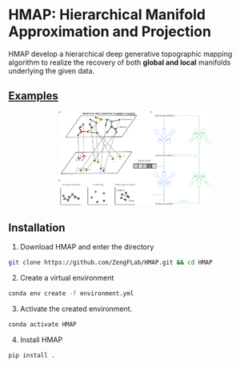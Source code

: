 # HMAP: Hierarchical Manifold Approximation and Projection

HMAP develop a hierarchical deep generative topographic mapping algorithm to realize the recovery of both **global and local** manifolds underlying the given data.

## [Examples](./example)

<div align="center">
    <img src="./img/figure1.png" alt="" width="60%">
</div>

## Installation
1. Download HMAP and enter the directory
```bash
git clone https://github.com/ZengFLab/HMAP.git && cd HMAP
```

2. Create a virtual environment
```bash
conda env create -f environment.yml
```

3. Activate the created environment. 
```bash
conda activate HMAP
```

4. Install HMAP
```bash
pip install .
```